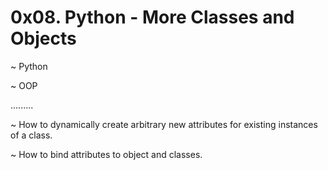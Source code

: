 # 0x08. Python - More Classes and Objects


~ Python

~ OOP


.........

~ How to dynamically create arbitrary new attributes for existing instances of a class.

~ How to bind attributes to object and classes.

